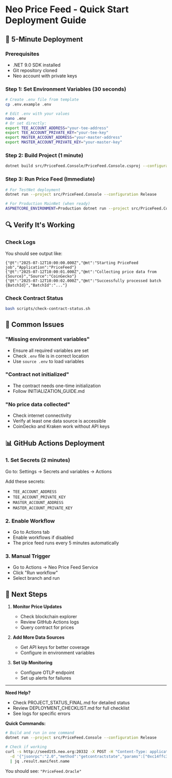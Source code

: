 # Neo Price Feed - Quick Start Deployment Guide

## 🚀 5-Minute Deployment

### Prerequisites
- .NET 9.0 SDK installed
- Git repository cloned
- Neo account with private keys

### Step 1: Set Environment Variables (30 seconds)
```bash
# Create .env file from template
cp .env.example .env

# Edit .env with your values
nano .env
# Or set directly:
export TEE_ACCOUNT_ADDRESS="your-tee-address"
export TEE_ACCOUNT_PRIVATE_KEY="your-tee-key"
export MASTER_ACCOUNT_ADDRESS="your-master-address"
export MASTER_ACCOUNT_PRIVATE_KEY="your-master-key"
```

### Step 2: Build Project (1 minute)
```bash
dotnet build src/PriceFeed.Console/PriceFeed.Console.csproj --configuration Release
```

### Step 3: Run Price Feed (Immediate)
```bash
# For TestNet deployment
dotnet run --project src/PriceFeed.Console --configuration Release

# For Production MainNet (when ready)
ASPNETCORE_ENVIRONMENT=Production dotnet run --project src/PriceFeed.Console --configuration Release
```

## 🔍 Verify It's Working

### Check Logs
You should see output like:
```
{"@t":"2025-07-12T10:00:00.000Z","@mt":"Starting PriceFeed job","Application":"PriceFeed"}
{"@t":"2025-07-12T10:00:01.000Z","@mt":"Collecting price data from {Source}","Source":"CoinGecko"}
{"@t":"2025-07-12T10:00:02.000Z","@mt":"Successfully processed batch {BatchId}","BatchId":"..."}
```

### Check Contract Status
```bash
bash scripts/check-contract-status.sh
```

## 🔧 Common Issues

### "Missing environment variables"
- Ensure all required variables are set
- Check `.env` file is in correct location
- Use `source .env` to load variables

### "Contract not initialized"
- The contract needs one-time initialization
- Follow INITIALIZATION_GUIDE.md

### "No price data collected"
- Check internet connectivity
- Verify at least one data source is accessible
- CoinGecko and Kraken work without API keys

## 📊 GitHub Actions Deployment

### 1. Set Secrets (2 minutes)
Go to: Settings → Secrets and variables → Actions

Add these secrets:
- `TEE_ACCOUNT_ADDRESS`
- `TEE_ACCOUNT_PRIVATE_KEY`
- `MASTER_ACCOUNT_ADDRESS`
- `MASTER_ACCOUNT_PRIVATE_KEY`

### 2. Enable Workflow
- Go to Actions tab
- Enable workflows if disabled
- The price feed runs every 5 minutes automatically

### 3. Manual Trigger
- Go to Actions → Neo Price Feed Service
- Click "Run workflow"
- Select branch and run

## 🎯 Next Steps

1. **Monitor Price Updates**
   - Check blockchain explorer
   - Review GitHub Actions logs
   - Query contract for prices

2. **Add More Data Sources**
   - Get API keys for better coverage
   - Configure in environment variables

3. **Set Up Monitoring**
   - Configure OTLP endpoint
   - Set up alerts for failures

---

**Need Help?**
- Check PROJECT_STATUS_FINAL.md for detailed status
- Review DEPLOYMENT_CHECKLIST.md for full checklist
- See logs for specific errors

**Quick Commands:**
```bash
# Build and run in one command
dotnet run --project src/PriceFeed.Console --configuration Release

# Check if working
curl -s http://seed1t5.neo.org:20332 -X POST -H "Content-Type: application/json" \
  -d '{"jsonrpc":"2.0","method":"getcontractstate","params":["0xc14ffc3f28363fe59645873b28ed3ed8ccb774cc"],"id":1}' \
  | jq .result.manifest.name
```

You should see: `"PriceFeed.Oracle"`